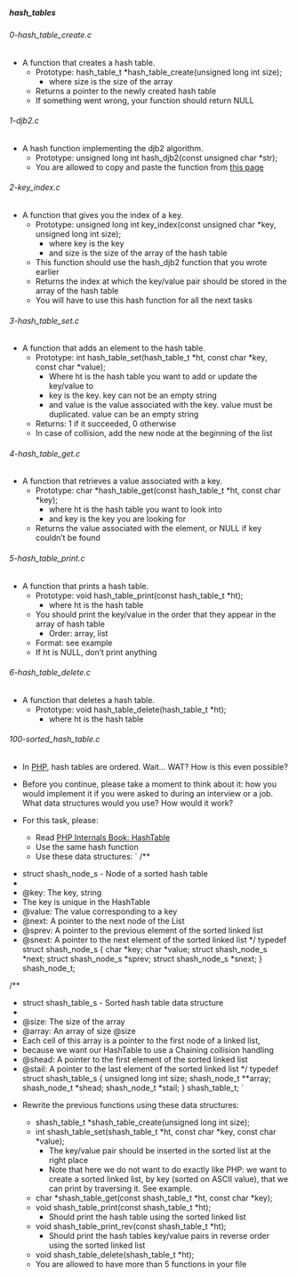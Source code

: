 ##### hash_tables
###### 0-hash_table_create.c
- A function that creates a hash table.
    - Prototype: hash_table_t *hash_table_create(unsigned long int size);
        - where size is the size of the array
    - Returns a pointer to the newly created hash table
    - If something went wrong, your function should return NULL

###### 1-djb2.c
- A hash function implementing the djb2 algorithm.
    - Prototype: unsigned long int hash_djb2(const unsigned char *str);
    - You are allowed to copy and paste the function from [this page](https://gist.github.com/papamuziko/7bb52dfbb859fdffc4bd0f95b76f71e8)

###### 2-key_index.c
- A function that gives you the index of a key.
    - Prototype: unsigned long int key_index(const unsigned char *key, unsigned long int size);
        - where key is the key
        - and size is the size of the array of the hash table
    - This function should use the hash_djb2 function that you wrote earlier
    - Returns the index at which the key/value pair should be stored in the array of the hash table
    - You will have to use this hash function for all the next tasks

###### 3-hash_table_set.c
- A function that adds an element to the hash table.
    - Prototype: int hash_table_set(hash_table_t *ht, const char *key, const char *value);
        - Where ht is the hash table you want to add or update the key/value to
        - key is the key. key can not be an empty string
        - and value is the value associated with the key. value must be duplicated. value can be an empty string
    - Returns: 1 if it succeeded, 0 otherwise
    - In case of collision, add the new node at the beginning of the list

###### 4-hash_table_get.c
- A function that retrieves a value associated with a key.
    - Prototype: char *hash_table_get(const hash_table_t *ht, const char *key);
        - where ht is the hash table you want to look into
        - and key is the key you are looking for
    - Returns the value associated with the element, or NULL if key couldn’t be found

###### 5-hash_table_print.c
- A function that prints a hash table.
    - Prototype: void hash_table_print(const hash_table_t *ht);
        - where ht is the hash table
    - You should print the key/value in the order that they appear in the array of hash table
        - Order: array, list
    - Format: see example
    - If ht is NULL, don’t print anything

###### 6-hash_table_delete.c
- A function that deletes a hash table.
    - Prototype: void hash_table_delete(hash_table_t *ht);
        - where ht is the hash table

###### 100-sorted_hash_table.c
- In [PHP](https://www.php.net/manual/en/intro-whatis.php), hash tables are ordered. Wait… WAT? How is this even possible?
- Before you continue, please take a moment to think about it: how you would implement it if you were asked to during an interview or a job. What data structures would you use? How would it work?

- For this task, please:

    - Read [PHP Internals Book: HashTable](https://www.phpinternalsbook.com/php5/hashtables/basic_structure.html)
    - Use the same hash function
    - Use these data structures:
`
/**
 * struct shash_node_s - Node of a sorted hash table
 *
 * @key: The key, string
 * The key is unique in the HashTable
 * @value: The value corresponding to a key
 * @next: A pointer to the next node of the List
 * @sprev: A pointer to the previous element of the sorted linked list
 * @snext: A pointer to the next element of the sorted linked list
 */
typedef struct shash_node_s
{
     char *key;
     char *value;
     struct shash_node_s *next;
     struct shash_node_s *sprev;
     struct shash_node_s *snext;
} shash_node_t;

/**
 * struct shash_table_s - Sorted hash table data structure
 *
 * @size: The size of the array
 * @array: An array of size @size
 * Each cell of this array is a pointer to the first node of a linked list,
 * because we want our HashTable to use a Chaining collision handling
 * @shead: A pointer to the first element of the sorted linked list
 * @stail: A pointer to the last element of the sorted linked list
 */
typedef struct shash_table_s
{
     unsigned long int size;
     shash_node_t **array;
     shash_node_t *shead;
     shash_node_t *stail;
} shash_table_t;
`
- Rewrite the previous functions using these data structures:

    - shash_table_t *shash_table_create(unsigned long int size);
    - int shash_table_set(shash_table_t *ht, const char *key, const char *value);
        - The key/value pair should be inserted in the sorted list at the right place
        - Note that here we do not want to do exactly like PHP: we want to create a sorted linked list, by key (sorted on ASCII value), that we can print by traversing it. See example.
    - char *shash_table_get(const shash_table_t *ht, const char *key);
    - void shash_table_print(const shash_table_t *ht);
        - Should print the hash table using the sorted linked list
    - void shash_table_print_rev(const shash_table_t *ht);
        - Should print the hash tables key/value pairs in reverse order using the sorted linked list
    - void shash_table_delete(shash_table_t *ht);
    - You are allowed to have more than 5 functions in your file

